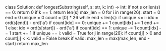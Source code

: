 class Solution:
    def longestSubstring(self, s: str, k: int) -> int:
        if not s or len(s) == 0:
            return 0
        if k == 1:
            return len(s)
        max_len = 0
        for i in range(26):
            start = 0
            end = 0
            unique = 0
            count = [0] * 26
            while end < len(s):
                if unique <= i:
                    idx = ord(s[end]) - ord('a')
                    if count[idx] == 0:
                        unique += 1
                    count[idx] += 1
                    end += 1
                else:
                    idx = ord(s[start]) - ord('a')
                    if count[idx] == 1:
                        unique -= 1
                    count[idx] -= 1
                    start += 1
                if unique == i:
                    valid = True
                    for j in range(26):
                        if count[j] > 0 and count[j] < k:
                            valid = False
                            break
                    if valid:
                        max_len = max(max_len, end - start)
        return max_len
